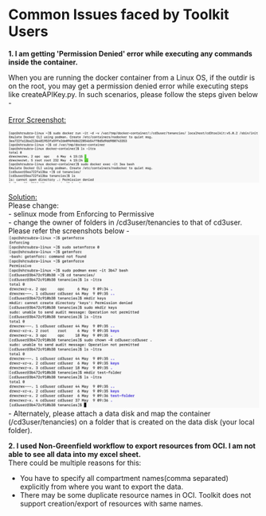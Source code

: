 # Common Issues faced by Toolkit Users
 
**1. I am getting 'Permission Denied' error while executing any commands inside the container.**
<br> 

When you are running the docker container from a Linux OS, if the outdir is on the root, you may get a permission denied error while executing steps like createAPIKey.py. In such scenarios, please follow the steps given below -
<br><br><u>Error Screenshot:</u>

![image](../images/commonissues-1.png)
<br><br><u>Solution:</u><br>
Please change:
<br>           - selinux mode from Enforcing to Permissive
<br>           - change the owner of folders in /cd3user/tenancies to that of cd3user. 
Please refer the screenshots below -
![image](../images/commonissues-2.png)
<br>           - Alternately, please attach a data disk and map the container (/cd3user/tenancies) on a folder that is created on the data disk (your local folder).

**2. I used Non-Greenfield workflow to export resources from OCI. I am not able to see all data into my excel sheet.**
<br>
There could be multiple reasons for this: <br>
   - You have to specify all compartment names(comma separated) explicitly from where you want to export the data.<br>
   - There may be some duplicate resource names in OCI. Toolkit does not support creation/export of resources with same names.
